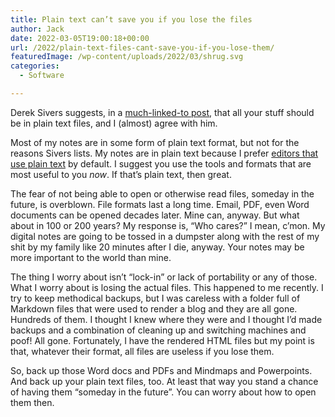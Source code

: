 ```yaml
---
title: Plain text can’t save you if you lose the files
author: Jack
date: 2022-03-05T19:00:18+00:00
url: /2022/plain-text-files-cant-save-you-if-you-lose-them/
featuredImage: /wp-content/uploads/2022/03/shrug.svg
categories:
  - Software

---
```

Derek Sivers suggests, in a [much-linked-to post][1], that all your stuff should be in plain text files, and I (almost) agree with him. 

Most of my notes are in some form of plain text format, but not for the reasons Sivers lists. My notes are in plain text because I prefer [editors that use plain text][2] by default. I suggest you use the tools and formats that are most useful to you _now_. If that&#8217;s plain text, then great.

The fear of not being able to open or otherwise read files, someday in the future, is overblown. File formats last a long time. Email, PDF, even Word documents can be opened decades later. Mine can, anyway. But what about in 100 or 200 years? My response is, &#8220;Who cares?&#8221; I mean, c&#8217;mon. My digital notes are going to be tossed in a dumpster along with the rest of my shit by my family like 20 minutes after I die, anyway. Your notes may be more important to the world than mine.

The thing I worry about isn&#8217;t &#8220;lock-in&#8221; or lack of portability or any of those. What I worry about is losing the actual files. This happened to me recently. I try to keep methodical backups, but I was careless with a folder full of Markdown files that were used to render a blog and they are all gone. Hundreds of them. I thought I knew where they were and I thought I&#8217;d made backups and a combination of cleaning up and switching machines and poof! All gone. Fortunately, I have the rendered HTML files but my point is that, whatever their format, all files are useless if you lose them.

So, back up those Word docs and PDFs and Mindmaps and Powerpoints. And back up your plain text files, too. At least that way you stand a chance of having them &#8220;someday in the future&#8221;. You can worry about how to open them then.

 [1]: https://sive.rs/plaintext
 [2]: https://orgmode.org